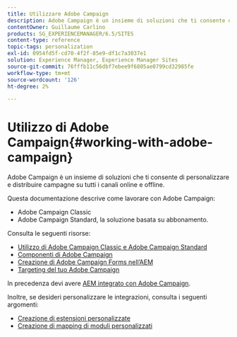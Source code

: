 ```yaml
---
title: Utilizzare Adobe Campaign
description: Adobe Campaign è un insieme di soluzioni che ti consente di personalizzare e distribuire campagne su tutti i canali online e offline.
contentOwner: Guillaume Carlino
products: SG_EXPERIENCEMANAGER/6.5/SITES
content-type: reference
topic-tags: personalization
exl-id: 0954fd5f-cd70-4f2f-85e9-df1c7a3037e1
solution: Experience Manager, Experience Manager Sites
source-git-commit: 76fffb11c56dbf7ebee9f6805ae0799cd32985fe
workflow-type: tm+mt
source-wordcount: '126'
ht-degree: 2%

---
```


# Utilizzo di Adobe Campaign{#working-with-adobe-campaign}

Adobe Campaign è un insieme di soluzioni che ti consente di personalizzare e distribuire campagne su tutti i canali online e offline.

Questa documentazione descrive come lavorare con Adobe Campaign:

* Adobe Campaign Classic
* Adobe Campaign Standard, la soluzione basata su abbonamento.

Consulta le seguenti risorse:

* [Utilizzo di Adobe Campaign Classic e Adobe Campaign Standard](/help/sites-authoring/campaign.md)
* [Componenti di Adobe Campaign](/help/sites-authoring/adobe-campaign-components.md)
* [Creazione di Adobe Campaign Forms nell’AEM](/help/sites-authoring/adobe-campaign-forms.md)
* [Targeting del tuo Adobe Campaign](/help/sites-authoring/target-adobe-campaign.md)

In precedenza devi avere [AEM integrato con Adobe Campaign](/help/sites-administering/campaign.md).

Inoltre, se desideri personalizzare le integrazioni, consulta i seguenti argomenti:

* [Creazione di estensioni personalizzate](/help/sites-developing/extending-campaign-extensions.md)
* [Creazione di mapping di moduli personalizzati](/help/sites-developing/extending-campaign-form-mapping.md)
